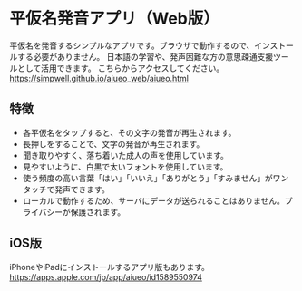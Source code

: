 # 平仮名発音アプリ（Web版）

平仮名を発音するシンプルなアプリです。ブラウザで動作するので、インストールする必要がありません。
日本語の学習や、発声困難な方の意思疎通支援ツールとして活用できます。
こちらからアクセスしてください。
https://simpwell.github.io/aiueo_web/aiueo.html

## 特徴

- 各平仮名をタップすると、その文字の発音が再生されます。
- 長押しをすることで、文字の発音が再生されます。
- 聞き取りやすく、落ち着いた成人の声を使用しています。
- 見やすいように、白黒で太いフォントを使用しています。
- 使う頻度の高い言葉「はい」「いいえ」「ありがとう」「すみません」がワンタッチで発声できます。
- ローカルで動作するため、サーバにデータが送られることはありません。プライバシーが保護されます。

## iOS版
iPhoneやiPadにインストールするアプリ版もあります。
https://apps.apple.com/jp/app/aiueo/id1589550974
